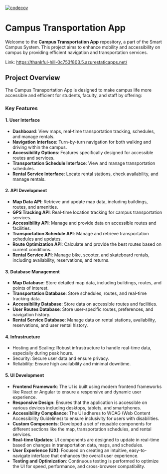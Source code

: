 [![codecov](https://codecov.io/gh/Organisation-A/Group-A/graph/badge.svg?token=0DBV46TWRG)](https://codecov.io/gh/Organisation-A/Group-A)

# Campus Transportation App

Welcome to the **Campus Transportation App** repository, a part of the Smart Campus System. This project aims to enhance mobility and accessibility on campus by providing efficient navigation and transportation services.

Link: https://thankful-hill-0c753f803.5.azurestaticapps.net/

## Project Overview

The Campus Transportation App is designed to make campus life more accessible and efficient for students, faculty, and staff by offering:

### Key Features

#### 1. User Interface

- **Dashboard**: View maps, real-time transportation tracking, schedules, and manage rentals.
- **Navigation Interface**: Turn-by-turn navigation for both walking and driving within the campus.
- **Accessibility Options**: Features specifically designed for accessible routes and services.
- **Transportation Schedule Interface**: View and manage transportation schedules.
- **Rental Service Interface**: Locate rental stations, check availability, and manage rentals.

#### 2. API Development

- **Map Data API**: Retrieve and update map data, including buildings, routes, and amenities.
- **GPS Tracking API**: Real-time location tracking for campus transportation services.
- **Accessibility API**: Manage and provide data on accessible routes and facilities.
- **Transportation Schedule API**: Manage and retrieve transportation schedules and updates.
- **Route Optimization API**: Calculate and provide the best routes based on current conditions.
- **Rental Service API**: Manage bike, scooter, and skateboard rentals, including availability, reservations, and returns.

#### 3. Database Management

- **Map Database**: Store detailed map data, including buildings, routes, and points of interest.
- **Transportation Database**: Store schedules, routes, and real-time tracking data.
- **Accessibility Database**: Store data on accessible routes and facilities.
- **User Routes Database**: Store user-specific routes, preferences, and navigation history.
- **Rental Service Database**: Manage data on rental stations, availability, reservations, and user rental history.

#### 4. Infrastructure

- Hosting and Scaling: Robust infrastructure to handle real-time data, especially during peak hours.
- Security: Secure user data and ensure privacy.
- Reliability: Ensure high availability and minimal downtime.

#### 5. UI Development

- **Frontend Framework**: The UI is built using modern frontend frameworks like React or Angular to ensure a responsive and dynamic user experience.
- **Responsive Design**: Ensures that the application is accessible on various devices including desktops, tablets, and smartphones.
- **Accessibility Compliance**: The UI adheres to WCAG (Web Content Accessibility Guidelines) to ensure inclusivity for users with disabilities.
- **Custom Components**: Developed a set of reusable components for different sections like the map, transportation schedules, and rental services.
- **Real-time Updates**: UI components are designed to update in real-time based on changes in transportation data, maps, and schedules.
- **User Experience (UX)**: Focused on creating an intuitive, easy-to-navigate interface that enhances the overall user experience.
- **Testing and Optimization**: Continuous testing is performed to optimize the UI for speed, performance, and cross-browser compatibility.
